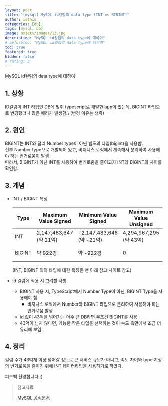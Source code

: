```yaml
---
layout: post
title: "[mysql] MySQL id컬럼의 data type (INT vs BIGINT)"
author: isthis
categories: [db]
tags: [mysql, db]
image: assets/images/13.jpg
description: "MySQL id컬럼의 data type에 대하여"
# beforetoc: "MySQL id컬럼의 data type에 대하여"
toc: true
featured: true
hidden: false
# rating: 3
---
```


MySQL id컬럼의 data type에 대하여

## 1. 상황

<span class ='spoiler'>
ID컬럼이 INT 타입인 DB에 맞춰 typescript로 개발한 app이 있는데, BIGINT 타입으로 변경했더니 많은 에러가 발생함.\
(변경 이유는 생략)
</span>

## 2. 원인

BIGINT는 INT와 달리 Number type이 아닌 별도의 타입(bigint)을 사용함.\
전부 Number type으로 개발되어 있고, 비지니스 로직에서 계속해서 분리하여 사용해야 하는 번거로움이 발생\
따라서, BIGINT가 아닌 INT를 사용하여 번거로움을 줄이고자 INT와 BIGINT의 차이를 확인함.

## 3. 개념

- INT / BIGINT 특징

  | Type   | Maximum Value Signed    | Minimum Value Signed      | Maximum Value Unsigned  | Minimum Value Unsigned | Storage(Bytes) |
  | ------ | ----------------------- | ------------------------- | ----------------------- | ---------------------- | -------------- |
  | INT    | 2,147,483,647 (약 21억) | -2,147,483,648 (약 -21억) | 4,294,967,295 (약 43억) | 0                      | 4              |
  | BIGINT | 약 922경                | 약 -922경                 | 0                       | 약 1,844경             | 8              |

  (INT, BIGINT 외의 타입에 대한 특징은 맨 아래 참고 사이트 참고)

- id 컬럼에 적용 시 고려할 사항
  - BIGINT 사용 시, TypeScript에서 Number Type이 아닌, BIGINT Type을 사용해야 함.
    - 비지니스 로직에서 Number와 BIGINT 타입으로 분리하여 사용해야 하는 번거로움 발생
  - id 값이 43억을 넘어가는 아주 큰 DB라면 무조건 BIGINT를 사용
  - 43억이 넘지 않다면, 가능한 작은 타입을 선택하는 것이 속도 측면에서 조금 더 유리해 보임

## 4. 정리

컬럼 수가 43억개 이상 넘어갈 정도로 큰 서비스 규모가 아니고, 속도 차이와 type 지정의 번거로움을 줄이기 위해 INT 데이터타입을 사용하기로 하였다.

피드백 환영합니다 :)

> 참고자료
>
> [MySQL 공식문서](https://dev.mysql.com/doc/refman/8.0/en/integer-types.html)
